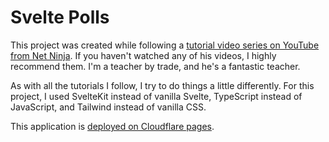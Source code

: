 # Svelte Polls

This project was created while following a [tutorial video series on YouTube from Net Ninja](https://www.youtube.com/playlist?list=PL4cUxeGkcC9hlbrVO_2QFVqVPhlZmz7tO). If you haven't watched any of his videos, I highly recommend them. I'm a teacher by trade, and he's a fantastic teacher.

As with all the tutorials I follow, I try to do things a little differently. For this project, I used SvelteKit instead of vanilla Svelte, TypeScript instead of JavaScript, and Tailwind instead of vanilla CSS.

This application is [deployed on Cloudflare pages](https://svelte-polls.pages.dev/).